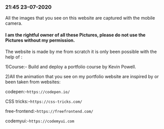 ### 21:45 23-07-2020

All the images that you see on this website are captured with the mobile camera.


#### I am the rightful owner of all these Pictures, please do not use the Pictures without my permission.


The website is made by me from scratch it is only been possible with the help of :


1)Course:- Build and deploy a portfolio course by Kevin Powell.

2)All the animation that you see on my portfolio website are inspired by or been taken from websites:

codepen:-```https://codepen.io/ ```

CSS tricks:-```https://css-tricks.com/```

free-frontend:-```https://freefrontend.com/```

codemyui:-```https://codemyui.com```
